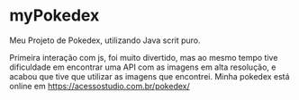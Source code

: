 # myPokedex

Meu Projeto de Pokedex, utilizando Java scrit puro. 

Primeira interação com js, foi muito divertido, mas ao mesmo tempo tive dificuldade em encontrar uma API com as imagens em alta resolução, e acabou que tive que utilizar as imagens que encontrei. 
Minha pokedex está online em https://acessostudio.com.br/pokedex/
